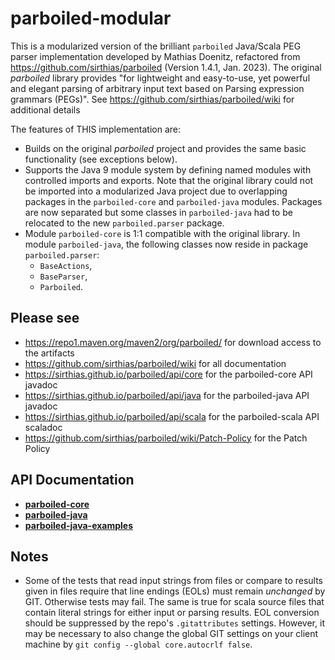 # parboiled-modular

This is a modularized version of the brilliant ``parboiled`` Java/Scala PEG parser implementation
developed by Mathias Doenitz, refactored from https://github.com/sirthias/parboiled (Version 1.4.1, Jan. 2023).
The original *parboiled* library provides "for lightweight and easy-to-use, yet powerful and elegant parsing of
arbitrary input text based on Parsing expression grammars (PEGs)". See <https://github.com/sirthias/parboiled/wiki>
for additional details

The features of THIS implementation are:

* Builds on the original *parboiled* project and provides the same basic functionality (see exceptions below).
* Supports the Java 9 module system by defining named modules with controlled imports and exports. 
  Note that the original library could not be imported into a modularized Java project due to overlapping packages
  in the ``parboiled-core`` and ``parboiled-java`` modules. Packages are now separated but
  some classes in ``parboiled-java`` had to be relocated to the new ``parboiled.parser`` package.
* Module ``parboiled-core`` is 1:1 compatible with the original library.
  In module ``parboiled-java``, the following classes now reside in package ``parboiled.parser``:
  * ``BaseActions``, 
  * ``BaseParser``,
  * ``Parboiled``.



## Please see

* <https://repo1.maven.org/maven2/org/parboiled/> for download access to the artifacts
* <https://github.com/sirthias/parboiled/wiki> for all documentation
* <https://sirthias.github.io/parboiled/api/core> for the parboiled-core API javadoc
* <https://sirthias.github.io/parboiled/api/java> for the parboiled-java API javadoc
* <https://sirthias.github.io/parboiled/api/scala> for the parboiled-scala API scaladoc
* <https://github.com/sirthias/parboiled/wiki/Patch-Policy> for the Patch Policy

## API Documentation

* [**parboiled-core**](https://imagingbook.github.io/parboiled-modular/parboiled-core/javadoc)
* [**parboiled-java**](https://imagingbook.github.io/parboiled-modular/parboiled-java/javadoc)
* [**parboiled-java-examples**](https://imagingbook.github.io/parboiled-modular/parboiled-java-examples/javadoc)
  
## Notes

* Some of the tests that read input strings from files or compare to results given in files require
  that line endings (EOLs) must remain *unchanged* by GIT. Otherwise tests may fail.
  The same is true for scala source files that
  contain literal strings for either input or parsing results.
  EOL conversion should be suppressed by the repo's ``.gitattributes`` settings.
  However, it may be necessary to also change the global GIT settings on your client machine
  by ``git config --global core.autocrlf false``.
